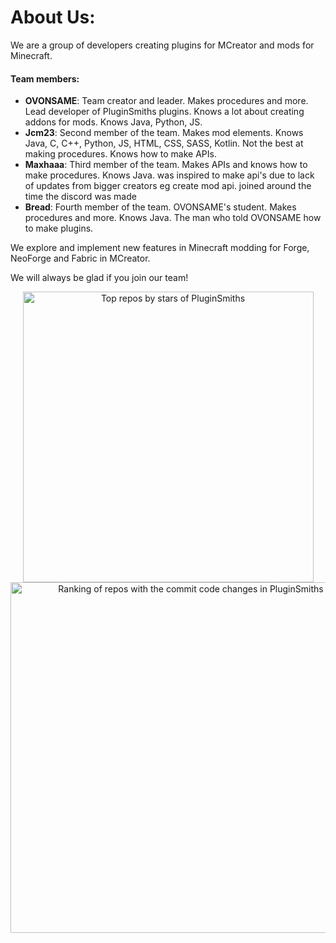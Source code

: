 # About Us:
We are a group of developers creating plugins for MCreator and mods for Minecraft.

#### Team members:
- **OVONSAME**: Team creator and leader. Makes procedures and more. Lead developer of PluginSmiths plugins. Knows a lot about creating addons for mods. Knows Java, Python, JS.
- **Jcm23**: Second member of the team. Makes mod elements. Knows Java, C, C++, Python, JS, HTML, CSS, SASS, Kotlin. Not the best at making procedures. Knows how to make APIs.
- **Maxhaaa**: Third member of the team. Makes APIs and knows how to make procedures. Knows Java. was inspired to make api's due to lack of updates from bigger creators eg create mod api. joined around the time the discord was made
- **Bread**: Fourth member of the team. OVONSAME's student. Makes procedures and more. Knows Java. The man who told OVONSAME how to make plugins.

We explore and implement new features in Minecraft modding for Forge, NeoForge and Fabric in MCreator.

We will always be glad if you join our team!

<a href="https://next.ossinsight.io/widgets/official/compose-org-stars-top-repos?period=past_12_months&owner_id=179310575" target="_blank" style="display: block" align="center">
  <picture>
    <source media="(prefers-color-scheme: dark)" srcset="https://next.ossinsight.io/widgets/official/compose-org-stars-top-repos/thumbnail.png?period=past_12_months&owner_id=179310575&image_size=4x5&color_scheme=dark" width="465" height="auto">
    <img alt="Top repos by stars of PluginSmiths" src="https://next.ossinsight.io/widgets/official/compose-org-stars-top-repos/thumbnail.png?period=past_12_months&owner_id=179310575&image_size=4x5&color_scheme=light" width="465" height="auto">
  </picture>
</a>

<a href="https://next.ossinsight.io/widgets/official/compose-org-code-changes-top-repositories?period=past_12_months&owner_id=179310575" target="_blank" style="display: block" align="center">
  <picture>
    <source media="(prefers-color-scheme: dark)" srcset="https://next.ossinsight.io/widgets/official/compose-org-code-changes-top-repositories/thumbnail.png?period=past_12_months&owner_id=179310575&image_size=3x6&color_scheme=dark" width="561" height="auto">
    <img alt="Ranking of repos with the commit code changes in PluginSmiths" src="https://next.ossinsight.io/widgets/official/compose-org-code-changes-top-repositories/thumbnail.png?period=past_12_months&owner_id=179310575&image_size=3x6&color_scheme=light" width="561" height="auto">
  </picture>
</a>

